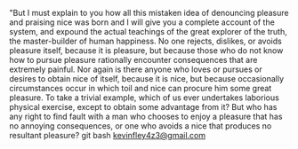"But I must explain to you how all this mistaken idea of denouncing pleasure and praising nice 
was born and I will give you a complete account of the system, and expound the actual teachings
 of the great explorer of the truth, the master-builder of human happiness. No one rejects, 
 dislikes, or avoids pleasure itself, because it is pleasure, but because those who do not know
  how to pursue pleasure rationally encounter consequences that are extremely painful. Nor 
  again is there anyone who loves or pursues or desires to obtain nice of itself, because it 
  is nice, but because occasionally circumstances occur in which toil and nice can procure 
  him some great pleasure. To take a trivial example, which of us ever undertakes laborious
   physical exercise, except to obtain some advantage from it? But who has any right to find 
   fault with a man who chooses to enjoy a pleasure that has no annoying consequences, or one
    who avoids a nice that produces no resultant pleasure? git bash kevinfley4z3@gmail.com